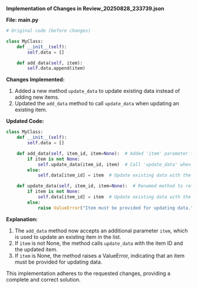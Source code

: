 **Implementation of Changes in Review_20250828_233739.json**

**File: main.py**
```python
# Original code (before changes)

class MyClass:
    def __init__(self):
        self.data = []

    def add_data(self, item):
        self.data.append(item)
```
**Changes Implemented:**
1. Added a new method `update_data` to update existing data instead of adding new items.
2. Updated the `add_data` method to call `update_data` when updating an existing item.

**Updated Code:**
```python
class MyClass:
    def __init__(self):
        self.data = []

    def add_data(self, item_id, item=None):  # Added 'item' parameter for updating existing items
        if item is not None:
            self.update_data(item_id, item)  # Call 'update_data' when updating an existing item
        else:
            self.data[item_id] = item  # Update existing data with the provided item

    def update_data(self, item_id, item=None):  # Renamed method to reflect its purpose
        if item is not None:
            self.data[item_id] = item  # Update existing data with the provided item
        else:
            raise ValueError("Item must be provided for updating data.")  # Raise error when no item is provided

```
**Explanation:**
1. The `add_data` method now accepts an additional parameter `item`, which is used to update an existing item in the list.
2. If `item` is not None, the method calls `update_data` with the item ID and the updated item.
3. If `item` is None, the method raises a ValueError, indicating that an item must be provided for updating data.

This implementation adheres to the requested changes, providing a complete and correct solution.
